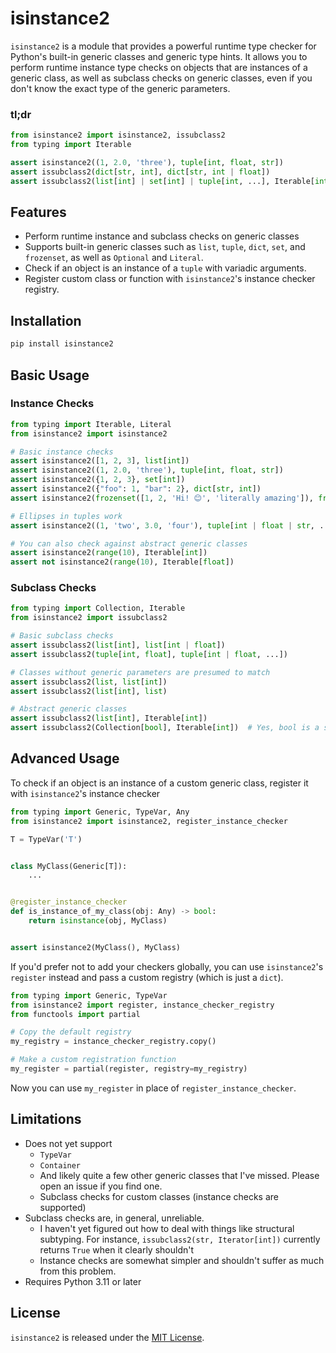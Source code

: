 # isinstance2

`isinstance2` is a module that provides a powerful runtime type checker for Python's built-in generic classes and
generic type hints. It allows you to perform runtime instance type checks on objects that are instances of a generic
class, as well as subclass checks on generic classes, even if you don't know the exact type of the generic parameters.

### tl;dr

```python
from isinstance2 import isinstance2, issubclass2
from typing import Iterable

assert isinstance2((1, 2.0, 'three'), tuple[int, float, str])
assert issubclass2(dict[str, int], dict[str, int | float])
assert issubclass2(list[int] | set[int] | tuple[int, ...], Iterable[int])
```

## Features

- Perform runtime instance and subclass checks on generic classes
- Supports built-in generic classes such as `list`, `tuple`, `dict`, `set`, and `frozenset`, as well as `Optional`
  and `Literal`.
- Check if an object is an instance of a `tuple` with variadic arguments.
- Register custom class or function with `isinstance2`'s instance checker registry.

## Installation

```sh
pip install isinstance2
```

## Basic Usage

### Instance Checks

```python
from typing import Iterable, Literal
from isinstance2 import isinstance2

# Basic instance checks
assert isinstance2([1, 2, 3], list[int])
assert isinstance2((1, 2.0, 'three'), tuple[int, float, str])
assert isinstance2({1, 2, 3}, set[int])
assert isinstance2({"foo": 1, "bar": 2}, dict[str, int])
assert isinstance2(frozenset([1, 2, 'Hi! 😊', 'literally amazing']), frozenset[int | Literal['Hi! 😊', 'literally amazing']])

# Ellipses in tuples work
assert isinstance2((1, 'two', 3.0, 'four'), tuple[int | float | str, ...])

# You can also check against abstract generic classes
assert isinstance2(range(10), Iterable[int])
assert not isinstance2(range(10), Iterable[float])
```

### Subclass Checks

```python
from typing import Collection, Iterable
from isinstance2 import issubclass2

# Basic subclass checks
assert issubclass2(list[int], list[int | float])
assert issubclass2(tuple[int, float], tuple[int | float, ...])

# Classes without generic parameters are presumed to match
assert issubclass2(list, list[int])
assert issubclass2(list[int], list)

# Abstract generic classes
assert issubclass2(list[int], Iterable[int])
assert issubclass2(Collection[bool], Iterable[int])  # Yes, bool is a subclass of int
```

## Advanced Usage

To check if an object is an instance of a custom generic class, register it with `isinstance2`'s instance checker

```python
from typing import Generic, TypeVar, Any
from isinstance2 import isinstance2, register_instance_checker

T = TypeVar('T')


class MyClass(Generic[T]):
    ...


@register_instance_checker
def is_instance_of_my_class(obj: Any) -> bool:
    return isinstance(obj, MyClass)


assert isinstance2(MyClass(), MyClass)
```

If you'd prefer not to add your checkers globally, you can use `isinstance2`'s `register` instead and pass a custom registry (which is just a `dict`).

```python
from typing import Generic, TypeVar
from isinstance2 import register, instance_checker_registry
from functools import partial

# Copy the default registry
my_registry = instance_checker_registry.copy()

# Make a custom registration function
my_register = partial(register, registry=my_registry)
```

Now you can use `my_register` in place of `register_instance_checker`.

## Limitations

- Does not yet support
    - `TypeVar`
    - `Container`
    - And likely quite a few other generic classes that I've missed. Please open an issue if you find one.
  - Subclass checks for custom classes (instance checks are supported)
- Subclass checks are, in general, unreliable.
  - I haven't yet figured out how to deal with things like structural subtyping. For instance, `issubclass2(str, Iterator[int])` currently returns `True` when it clearly shouldn't
  - Instance checks are somewhat simpler and shouldn't suffer as much from this problem.
- Requires Python 3.11 or later

## License

`isinstance2` is released under the [MIT License](https://github.com/python-isinstance/isinstance2/blob/master/LICENSE).
